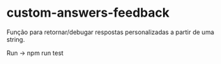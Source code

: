 # custom-answers-feedback
Função para retornar/debugar respostas personalizadas a partir de uma string.

Run -> npm run test
